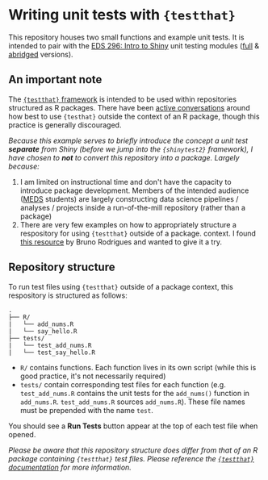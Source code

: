 # Writing unit tests with `{testthat}`

This repository houses two small functions and example unit tests. It is intended to pair with the [EDS 296: Intro to Shiny](https://ucsb-meds.github.io/EDS-296-Intro-to-Shiny/) unit testing modules ([full](https://ucsb-meds.github.io/EDS-296-Intro-to-Shiny/course-materials/slides/part7.2-unit-testing-slides.html#/title-slide) & [abridged](https://ucsb-meds.github.io/EDS-296-Intro-to-Shiny/course-materials/slides/part7.2-unit-testing-slides-ABRIDGED.html#/title-slide) versions).

## An important note

The [`{testthat}` framework](https://testthat.r-lib.org/index.html) is intended to be used within repositories structured as R packages. There have been [active conversations](https://github.com/r-lib/testthat/issues/659) around how best to use `{testhat}` outside the context of an R package, though this practice is generally discouraged. 

*Because this example serves to briefly introduce the concept a unit test **separate** from Shiny (before we jump into the `{shinytest2}` framework), I have chosen to **not** to convert this repository into a package. Largely because:*

1. I am limited on instructional time and don't have the capacity to introduce package development. Members of the intended audience ([MEDS](https://bren.ucsb.edu/masters-programs/master-environmental-data-science/academics-meds-program) students) are largely constructing data science pipelines / analyses / projects inside a run-of-the-mill repository (rather than a package)
2. There are very few examples on how to appropriately structure a respository for using `{testthat}` outside of a package. context. I found [this resource](https://b-rodrigues.github.io/fput/unit-testing.html) by Bruno Rodrigues and wanted to give it a try.

## Repository structure

To run test files using `{testthat}` outside of a package context, this respository is structured as follows:

```
.
├── R/  
|   └── add_nums.R
|   └── say_hello.R
├── tests/  
|   └── test_add_nums.R
|   └── test_say_hello.R
```

- `R/` contains functions. Each function lives in its own script (while this is good practice, it's not necessarily required)
- `tests/` contain corresponding test files for each function (e.g. `test_add_nums.R` contains the unit tests for the `add_nums()` function in `add_nums.R`. `test_add_nums.R` sources `add_nums.R`). These file names must be prepended with the name `test`.

You should see a **Run Tests** button appear at the top of each test file when opened.

*Please be aware that this repository structure does differ from that of an R package containing `{testthat}` test files. Please reference the [`{testthat}` documentation](https://testthat.r-lib.org/) for more information.*
